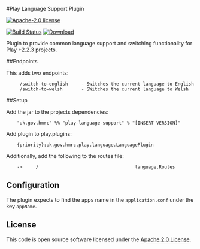#Play Language Support Plugin

[![Apache-2.0 license](http://img.shields.io/badge/license-Apache-brightgreen.svg)](http://www.apache.org/licenses/LICENSE-2.0.html)

[![Build Status](https://travis-ci.org/hmrc/play-language.svg)](https://travis-ci.org/hmrc/play-language-support) [ ![Download](https://api.bintray.com/packages/hmrc/releases/play-language-support/images/download.svg) ](https://bintray.com/hmrc/releases/play-language/_latestVersion)


Plugin to provide common language support and switching functionality for Play +2.2.3 projects.

##Endpoints

This adds two endpoints:

```
     /switch-to-english     - Switches the current language to English
	 /switch-to-welsh 		- SWitches the current language to Welsh
```

##Setup

Add the jar to the projects dependencies:

```
    "uk.gov.hmrc" %% "play-language-support" % "[INSERT VERSION]"
```

Add plugin to play.plugins:

```
    {priority}:uk.gov.hmrc.play.language.LanguagePlugin
```

Additionally, add the following to the routes file:

```
    ->     /                                    language.Routes
```

## Configuration

The plugin expects to find the apps name in the `application.conf` under the key `appName`.

## License ##
 
This code is open source software licensed under the [Apache 2.0 License]("http://www.apache.org/licenses/LICENSE-2.0.html").
